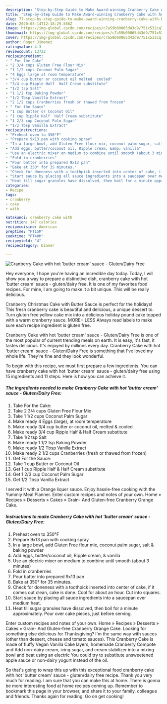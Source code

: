 ```yaml
---
description: "Step-by-Step Guide to Make Award-winning Cranberry Cake with hot &amp;#39;butter cream&amp;#39; sauce - Gluten/Dairy Free"
title: "Step-by-Step Guide to Make Award-winning Cranberry Cake with hot &amp;#39;butter cream&amp;#39; sauce - Gluten/Dairy Free"
slug: 77-step-by-step-guide-to-make-award-winning-cranberry-cake-with-hot-and-39-butter-cream-and-39-sauce-gluten-dairy-free
date: 2020-08-14T12:18:29.586Z
image: https://img-global.cpcdn.com/recipes/c7a59b00065d43d9/751x532cq70/cranberry-cake-with-hot-butter-cream-sauce-glutendairy-free-recipe-main-photo.jpg
thumbnail: https://img-global.cpcdn.com/recipes/c7a59b00065d43d9/751x532cq70/cranberry-cake-with-hot-butter-cream-sauce-glutendairy-free-recipe-main-photo.jpg
cover: https://img-global.cpcdn.com/recipes/c7a59b00065d43d9/751x532cq70/cranberry-cake-with-hot-butter-cream-sauce-glutendairy-free-recipe-main-photo.jpg
author: Roger Jimenez
ratingvalue: 4.3
reviewcount: 13722
recipeingredient:
- " For the Cake"
- "2 3/4 cups Gluten Free Flour Mix"
- "1 1/2 cups Coconut Palm Sugar"
- "4 Eggs large at room temperature"
- "3/4 cup butter or coconut oil melted  cooled"
- "3/4 cup Ripple Half  Half Cream substitute"
- "1/2 tsp Salt"
- "1 1/2 tsp Baking Powder"
- "1/2 Tbsp Vanilla Extract"
- "2 1/2 cups Cranberries fresh or thawed from frozen"
- " For the Sauce"
- "1 cup Butter or Coconut Oil"
- "1 cup Ripple Half  Half Cream substitute"
- "1 2/3 cup Coconut Palm Sugar"
- "1/2 Tbsp Vanilla Extract"
recipeinstructions:
- "Preheat oven to 350°F"
- "Prepare 9x13 pan with cooking spray"
- "In a large bowl, add Gluten Free flour mix, coconut palm sugar, salt &amp; baking powder"
- "Add eggs, butter/coconut oil, Ripple cream, &amp; vanilla"
- "Use an electric mixer on medium to combine until smooth (about 3 minutes)"
- "Fold in cranberries"
- "Pour batter into prepared 9x13 pan"
- "Bake at 350° for 35 minutes."
- "Check for doneness with a toothpick inserted into center of cake, if it comes out clean, cake is done. Cool for about an hour. Cut into squares."
- "Start sauce by placing all sauce ingredients into a saucepan over medium heat."
- "Heat till sugar granules have dissolved, then boil for a minute approximately. Pour over cake pieces, just before serving."
categories:
- Recipe
tags:
- cranberry
- cake
- with

katakunci: cranberry cake with 
nutrition: 147 calories
recipecuisine: American
preptime: "PT15M"
cooktime: "PT40M"
recipeyield: "4"
recipecategory: Dinner

---
```



![Cranberry Cake with hot &#39;butter cream&#39; sauce - Gluten/Dairy Free](https://img-global.cpcdn.com/recipes/c7a59b00065d43d9/751x532cq70/cranberry-cake-with-hot-butter-cream-sauce-glutendairy-free-recipe-main-photo.jpg)

Hey everyone, I hope you're having an incredible day today. Today, I will show you a way to prepare a distinctive dish, cranberry cake with hot &#39;butter cream&#39; sauce - gluten/dairy free. It is one of my favorites food recipes. For mine, I am going to make it a bit unique. This will be really delicious.

Cranberry Christmas Cake with Butter Sauce is perfect for the holidays! This fresh cranberry cake is beautiful and delicious, a unique dessert to. Turn gluten free yellow cake mix into a delicious holiday pound cake topped with a warm cranberry sauce. MORE+ LESS Always read labels to make sure each recipe ingredient is gluten free.

Cranberry Cake with hot &#39;butter cream&#39; sauce - Gluten/Dairy Free is one of the most popular of current trending meals on earth. It is easy, it's fast, it tastes delicious. It's enjoyed by millions every day. Cranberry Cake with hot &#39;butter cream&#39; sauce - Gluten/Dairy Free is something that I've loved my whole life. They're fine and they look wonderful.


To begin with this recipe, we must first prepare a few ingredients. You can have cranberry cake with hot &#39;butter cream&#39; sauce - gluten/dairy free using 15 ingredients and 11 steps. Here is how you can achieve it.

<!--inarticleads1-->

##### The ingredients needed to make Cranberry Cake with hot &#39;butter cream&#39; sauce - Gluten/Dairy Free:

1. Take  For the Cake:
1. Take 2 3/4 cups Gluten Free Flour Mix
1. Take 1 1/2 cups Coconut Palm Sugar
1. Make ready 4 Eggs (large), at room temperature
1. Make ready 3/4 cup butter or coconut oil, melted &amp; cooled
1. Make ready 3/4 cup Ripple Half &amp; Half Cream substitute
1. Take 1/2 tsp Salt
1. Make ready 1 1/2 tsp Baking Powder
1. Make ready 1/2 Tbsp Vanilla Extract
1. Make ready 2 1/2 cups Cranberries (fresh or thawed from frozen)
1. Get  For the Sauce:
1. Take 1 cup Butter or Coconut Oil
1. Get 1 cup Ripple Half &amp; Half Cream substitute
1. Get 1 2/3 cup Coconut Palm Sugar
1. Get 1/2 Tbsp Vanilla Extract


I served it with a Orange liquer sauce. Enjoy hassle-free cooking with the Yummly Meal Planner. Enter custom recipes and notes of your own. Home » Recipes » Desserts » Cakes » Grain- And Gluten-free Cranberry Orange Cake. 

<!--inarticleads2-->

##### Instructions to make Cranberry Cake with hot &#39;butter cream&#39; sauce - Gluten/Dairy Free:

1. Preheat oven to 350°F
1. Prepare 9x13 pan with cooking spray
1. In a large bowl, add Gluten Free flour mix, coconut palm sugar, salt &amp; baking powder
1. Add eggs, butter/coconut oil, Ripple cream, &amp; vanilla
1. Use an electric mixer on medium to combine until smooth (about 3 minutes)
1. Fold in cranberries
1. Pour batter into prepared 9x13 pan
1. Bake at 350° for 35 minutes.
1. Check for doneness with a toothpick inserted into center of cake, if it comes out clean, cake is done. Cool for about an hour. Cut into squares.
1. Start sauce by placing all sauce ingredients into a saucepan over medium heat.
1. Heat till sugar granules have dissolved, then boil for a minute approximately. Pour over cake pieces, just before serving.


Enter custom recipes and notes of your own. Home » Recipes » Desserts » Cakes » Grain- And Gluten-free Cranberry Orange Cake. Looking for something else delicious for Thanksgiving? I&#39;m the same way with sauces (other than dessert, cheese and tomato sauces). This Cranberry Cake is made of fluffy Vegan Vanilla Cake layers, homemade Cranberry Compote and Add non-dairy cream, icing sugar, and cream stabilizer into a mixing bowl and beat using an electric You could try to substitute unsweetened apple sauce or non-dairy yogurt instead of the oil. 

So that's going to wrap this up with this exceptional food cranberry cake with hot &#39;butter cream&#39; sauce - gluten/dairy free recipe. Thank you very much for reading. I am sure that you can make this at home. There is gonna be more interesting food at home recipes coming up. Remember to bookmark this page in your browser, and share it to your family, colleague and friends. Thanks again for reading. Go on get cooking!
